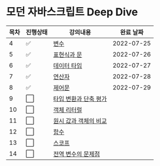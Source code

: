 # 모던 자바스크립트 Deep Dive



|목차|진행상태|강의내용|완료 날짜|
| ------- | ------- | ------- | ------- |
|4| :white_check_mark:   | [변수](변수.md) | 2022-07-25 |
|5| :white_check_mark: | [표현식과 문](표현식과-문.md) | 2022-07-26 |
|6| :white_check_mark: | [데이터 타입](데이터-타입.md) | 2022-07-27 |
|7| :white_check_mark: | [연산자](연산자.md) | 2022-07-28 |
|8| :white_check_mark: | [제어문](제어문.md) | 2022-07-29 |
|9| :white_large_square: | [타입 변환과 단축 평가](타입-변환과-단축-평가.md) | |
|10| :white_large_square: | [객체 리터럴](객체-리터럴.md) | |
|11| :white_large_square: | [원시 값과 객체의 비교](원시-값과-객체의-비교.md) | |
|12| :white_large_square: | [함수](함수.md) | |
|13| :white_large_square: | [스코프](스코프.md) | |
|14| :white_large_square: | [전역 변수의 문제점](전역-변수의-문제점.md) | |
